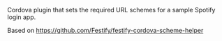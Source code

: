 Cordova plugin that sets the required URL schemes for a sample Spotify login app.

Based on https://github.com/Festify/festify-cordova-scheme-helper